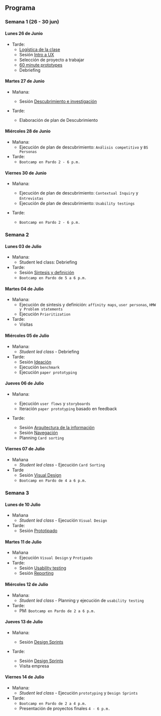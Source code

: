 ## Programa 

### Semana 1 (26 - 30 jun)

#### Lunes 26 de Junio

* Tarde: 
	- [Logística de la clase](#) 
	- Sesión [Intro a UX](/curricula_ux/01-bootcamp/02-user-experience-design-bootcamp/00-intro.md)
	- Selección de proyecto a trabajar
	- [60 minute prototypes](#)
	- Debriefing

#### Martes 27 de Junio

* Mañana: 
	- Sesión [Descubrimiento e investigación](/curricula_ux/01-bootcamp/02-user-experience-design-bootcamp/01-descubrimiento-e-investigacion.md) 
	
* Tarde: 
	- Elaboración de plan de Descubrimiento	

#### Miércoles 28 de Junio
	
* Mañana: 
	- Ejecución de plan de descubrimiento: `Análisis competitivo` y `BS Personas`
* Tarde: 
	- `Bootcamp en Pardo 2 - 6 p.m.`

#### Viernes 30 de Junio

* Mañana: 
	- Ejecución de plan de descubrimiento: `Contextual Inquiry` y `Entrevistas`
	- Ejecución de plan de descubrimiento: `Usability testings`

* Tarde: 
	- `Bootcamp en Pardo 2 - 6 p.m.`

### Semana 2

#### Lunes 03 de Julio
* Mañana:
	- Student led class: Debriefing
* Tarde: 
	- Sesión [Sintesis y definición](/curricula_ux/01-bootcamp/02-user-experience-design-bootcamp/02-sintesis-y-definicion.md)
	- `Bootcamp en Pardo de 5 a 6 p.m.`
	
#### Martes 04 de Julio

* Mañana:
	- Ejecución de sintesis y definición: `affinity maps`, `user personas`, `HMW y Problem statements`
	- Ejecución `Prioritization`
* Tarde: 
	- Visitas
	
#### Miércoles 05 de Julio
	
* Mañana:
	- *Student led class* - Debriefing
* Tarde:
	- Sesión [Ideación](/curricula_ux/01-bootcamp/02-user-experience-design-bootcamp/03-ideacion.md)
	- Ejecución `benchmark`
	- Ejecución `paper prototyping`

#### Jueves 06 de Julio

* Mañana:
	- Ejecución `user flows` y `storyboards`
	- Iteración `paper prototyping` basado en feedback 
	
* Tarde: 
	- Sesión [Arquitectura de la información](/curricula_ux/01-bootcamp/02-user-experience-design-bootcamp/04-arquitectura-de-la-informacion.md) 
	- Sesión [Navegación](/curricula_ux/01-bootcamp/02-user-experience-design-bootcamp/05-navegacion.md) 
	- Planning `Card sorting`

#### Viernes 07 de Julio
	
* Mañana
	- *Student led class* - Ejecución `Card Sorting`
* Tarde
	-  Sesión [Visual Design](/curricula_ux/01-bootcamp/02-user-experience-design-bootcamp/06-visual-design.md)
	- `Bootcamp en Pardo de 4 a 6 p.m.`	
	
### Semana 3

#### Lunes de 10 Julio

* Mañana
	- *Student led class* - Ejecución `Visual Design`
* Tarde:
	- Sesión [Prototipado](/curricula_ux/01-bootcamp/02-user-experience-design-bootcamp/07-prototipado.md) 

#### Martes 11 de Julio
	
* Mañana
	- Ejecución `Visual Design` y `Protipado`
* Tarde:
	- Sesión [Usability testing](/curricula_ux/01-bootcamp/02-user-experience-design-bootcamp/08-tests-de-usabilidad.md)
	- Sesión [Reporting](/curricula_ux/01-bootcamp/02-user-experience-design-bootcamp/09-presentacion.md)
		
#### Miércoles 12 de Julio

* Mañana:
	- *Student led class* - Planning y ejecución de `usability testing`
* Tarde:
	- PM: `Bootcamp en Pardo de 2 a 6 p.m.`
	
#### Jueves 13 de Julio

* Mañana:
	- Sesión [Design Sprints](/curricula_ux/01-bootcamp/02-user-experience-design-bootcamp/10-design-sprints.md)

* Tarde:
	- Sesión [Design Sprints](/curricula_ux/01-bootcamp/02-user-experience-design-bootcamp/10-design-sprints.md)
	- Visita empresa
	
#### Viernes 14 de Julio

* Mañana:
	- *Student led class* - Ejecución `prototyping` y `Design Sprints` 
* Tarde: 
	- `Bootcamp en Pardo de 2 a 4 p.m.`
	- Presentación de proyectos finales `4 - 6 p.m.`